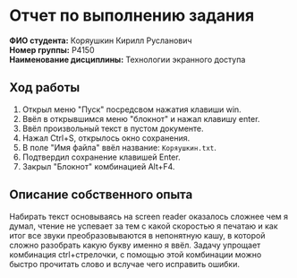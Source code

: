 # Отчет по выполнению задания

**ФИО студента:** Коряушкин Кирилл Русланович  
**Номер группы:** P4150  
**Наименование дисциплины:** Технологии экранного доступа 

## Ход работы

1. Открыл меню "Пуск" посредсвом нажатия клавиши win.
2. Ввёл в открывшимся меню "блокнот" и нажал клавишу enter.  
2. Ввёл произвольный текст в пустом документе.  
3. Нажал Ctrl+S, открылось окно сохранения.  
4. В поле "Имя файла" ввёл название: `Коряушкин.txt`.  
5. Подтвердил сохранение клавишей Enter.  
6. Закрыл "Блокнот" комбинацией Alt+F4.
## Описание собственного опыта
Набирать текст основываясь на screen reader оказалось сложнее чем я думал, чтение не успевает за тем с какой скоростью я печатаю и как итог все звуки преобразовываются в непонятную кашу, в которой сложно разобрать какую букву именно я ввёл. Задачу упрощает комбинация ctrl+стрелочки, с помощью этой комбинации можно быстро прочитать слово и вслучае чего исправить ошибки.  